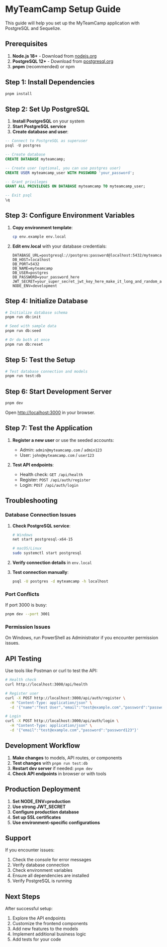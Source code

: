 # MyTeamCamp Setup Guide

This guide will help you set up the MyTeamCamp application with PostgreSQL and Sequelize.

## Prerequisites

1. **Node.js 18+** - Download from [nodejs.org](https://nodejs.org/)
2. **PostgreSQL 12+** - Download from [postgresql.org](https://postgresql.org/)
3. **pnpm** (recommended) or npm

## Step 1: Install Dependencies

```bash
pnpm install
```

## Step 2: Set Up PostgreSQL

1. **Install PostgreSQL** on your system
2. **Start PostgreSQL service**
3. **Create database and user**:

```sql
-- Connect to PostgreSQL as superuser
psql -U postgres

-- Create database
CREATE DATABASE myteamcamp;

-- Create user (optional, you can use postgres user)
CREATE USER myteamcamp_user WITH PASSWORD 'your_password';

-- Grant privileges
GRANT ALL PRIVILEGES ON DATABASE myteamcamp TO myteamcamp_user;

-- Exit psql
\q
```

## Step 3: Configure Environment Variables

1. **Copy environment template**:
   ```bash
   cp env.example env.local
   ```

2. **Edit env.local** with your database credentials:
   ```env
   DATABASE_URL=postgresql://postgres:password@localhost:5432/myteamcamp
   DB_HOST=localhost
   DB_PORT=5432
   DB_NAME=myteamcamp
   DB_USER=postgres
   DB_PASSWORD=your_password_here
   JWT_SECRET=your_super_secret_jwt_key_here_make_it_long_and_random_at_least_32_characters
   NODE_ENV=development
   ```

## Step 4: Initialize Database

```bash
# Initialize database schema
pnpm run db:init

# Seed with sample data
pnpm run db:seed

# Or do both at once
pnpm run db:reset
```

## Step 5: Test the Setup

```bash
# Test database connection and models
pnpm run test:db
```

## Step 6: Start Development Server

```bash
pnpm dev
```

Open [http://localhost:3000](http://localhost:3000) in your browser.

## Step 7: Test the Application

1. **Register a new user** or use the seeded accounts:
   - Admin: `admin@myteamcamp.com` / `admin123`
   - User: `john@myteamcamp.com` / `user123`

2. **Test API endpoints**:
   - Health check: `GET /api/health`
   - Register: `POST /api/auth/register`
   - Login: `POST /api/auth/login`

## Troubleshooting

### Database Connection Issues

1. **Check PostgreSQL service**:
   ```bash
   # Windows
   net start postgresql-x64-15
   
   # macOS/Linux
   sudo systemctl start postgresql
   ```

2. **Verify connection details** in `env.local`

3. **Test connection manually**:
   ```bash
   psql -U postgres -d myteamcamp -h localhost
   ```

### Port Conflicts

If port 3000 is busy:
```bash
pnpm dev --port 3001
```

### Permission Issues

On Windows, run PowerShell as Administrator if you encounter permission issues.

## API Testing

Use tools like Postman or curl to test the API:

```bash
# Health check
curl http://localhost:3000/api/health

# Register user
curl -X POST http://localhost:3000/api/auth/register \
  -H "Content-Type: application/json" \
  -d '{"name":"Test User","email":"test@example.com","password":"password123"}'

# Login
curl -X POST http://localhost:3000/api/auth/login \
  -H "Content-Type: application/json" \
  -d '{"email":"test@example.com","password":"password123"}'
```

## Development Workflow

1. **Make changes** to models, API routes, or components
2. **Test changes** with `pnpm run test:db`
3. **Restart dev server** if needed: `pnpm dev`
4. **Check API endpoints** in browser or with tools

## Production Deployment

1. **Set NODE_ENV=production**
2. **Use strong JWT_SECRET**
3. **Configure production database**
4. **Set up SSL certificates**
5. **Use environment-specific configurations**

## Support

If you encounter issues:
1. Check the console for error messages
2. Verify database connection
3. Check environment variables
4. Ensure all dependencies are installed
5. Verify PostgreSQL is running

## Next Steps

After successful setup:
1. Explore the API endpoints
2. Customize the frontend components
3. Add new features to the models
4. Implement additional business logic
5. Add tests for your code

